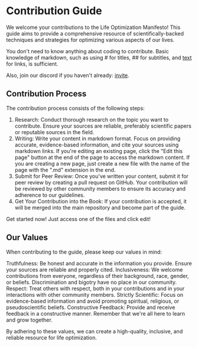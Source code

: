 # Contribution Guide
We welcome your contributions to the Life Optimization Manifesto! This guide aims to provide a comprehensive resource of scientifically-backed techniques and strategies for optimizing various aspects of our lives. 

You don't need to know anything about coding to contribute. Basic knowledge of markdown, such as using # for titles, ## for subtitles, and [text](https://example.com) for links, is sufficient.

Also, join our discord if you haven't already: [invite](https://discord.gg/hQPKCZYVmq).

## Contribution Process
The contribution process consists of the following steps:

1. Research: Conduct thorough research on the topic you want to contribute. Ensure your sources are reliable, preferably scientific papers or reputable sources in the field.
2. Writing: Write your content in markdown format. Focus on providing accurate, evidence-based information, and cite your sources using markdown links. If you're editing an existing page, click the "Edit this page" button at the end of the page to access the markdown content. If you are creating a new page, just create a new file with the name of the page with the ".md" extension in the end.
3. Submit for Peer Review: Once you've written your content, submit it for peer review by creating a pull request on GitHub. Your contribution will be reviewed by other community members to ensure its accuracy and adherence to our guidelines.
4. Get Your Contribution into the Book: If your contribution is accepted, it will be merged into the main repository and become part of the guide.

Get started now! Just access one of the files and click edit!

## Our Values
When contributing to the guide, please keep our values in mind:

Truthfulness: Be honest and accurate in the information you provide. Ensure your sources are reliable and properly cited.
Inclusiveness: We welcome contributions from everyone, regardless of their background, race, gender, or beliefs. Discrimination and bigotry have no place in our community.
Respect: Treat others with respect, both in your contributions and in your interactions with other community members.
Strictly Scientific: Focus on evidence-based information and avoid promoting spiritual, religious, or pseudoscientific beliefs.
Constructive Feedback: Provide and receive feedback in a constructive manner. Remember that we're all here to learn and grow together.

By adhering to these values, we can create a high-quality, inclusive, and reliable resource for life optimization.

